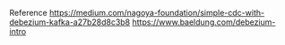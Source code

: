 Reference
https://medium.com/nagoya-foundation/simple-cdc-with-debezium-kafka-a27b28d8c3b8
https://www.baeldung.com/debezium-intro